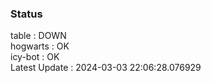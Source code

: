 ### Status


table : DOWN  
hogwarts : OK  
icy-bot : OK  
Latest Update : 2024-03-03 22:06:28.076929
